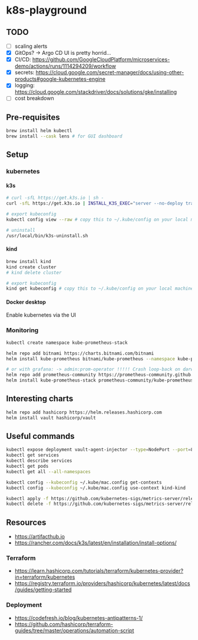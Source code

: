 # k8s-playground

## TODO

- [ ] scaling alerts
- [x] GitOps? -> Argo CD UI is pretty horrid...
- [x] CI/CD: <https://github.com/GoogleCloudPlatform/microservices-demo/actions/runs/1114294209/workflow>
- [x] secrets: <https://cloud.google.com/secret-manager/docs/using-other-products#google-kubernetes-engine>
- [x] logging: <https://cloud.google.com/stackdriver/docs/solutions/gke/installing>
- [ ] cost breakdown

## Pre-requisites

```bash
brew install helm kubectl
brew install --cask lens # for GUI dashboard
```

## Setup

### kubernetes

#### k3s

```bash
# curl -sfL https://get.k3s.io | sh -
curl -sfL https://get.k3s.io | INSTALL_K3S_EXEC="server --no-deploy traefik" sh # so it frees up port 80 and 443

# export kubeconfig
kubectl config view --raw # copy this to ~/.kube/config on your local machine

# uninstall
/usr/local/bin/k3s-uninstall.sh
```

#### kind

```bash
brew install kind
kind create cluster
# kind delete cluster

# export kubeconfig
kind get kubeconfig # copy this to ~/.kube/config on your local machine
```

#### Docker desktop

Enable kubernetes via the UI

### Monitoring

```bash
kubectl create namespace kube-prometheus-stack

helm repo add bitnami https://charts.bitnami.com/bitnami
helm install kube-prometheus bitnami/kube-prometheus --namespace kube-prometheus-stack

# or with grafana: -> admin:prom-operator !!!!! Crash loop-back on darwin !!!!!
helm repo add prometheus-community https://prometheus-community.github.io/helm-charts
helm install kube-prometheus-stack prometheus-community/kube-prometheus-stack --namespace kube-prometheus-stack
```

## Interesting charts

```bash
helm repo add hashicorp https://helm.releases.hashicorp.com
helm install vault hashicorp/vault
```

## Useful commands

```bash
kubectl expose deployment vault-agent-injector --type=NodePort --port=8080
kubectl get services
kubectl describe services
kubectl get pods
kubectl get all --all-namespaces

kubectl config --kubeconfig ~/.kube/mac.config get-contexts
kubectl config --kubeconfig ~/.kube/mac.config use-context kind-kind

kubectl apply -f https://github.com/kubernetes-sigs/metrics-server/releases/latest/download/components.yaml
kubectl delete -f https://github.com/kubernetes-sigs/metrics-server/releases/latest/download/components.yaml
```

## Resources

- <https://artifacthub.io>
- <https://rancher.com/docs/k3s/latest/en/installation/install-options/>

### Terraform

- <https://learn.hashicorp.com/tutorials/terraform/kubernetes-provider?in=terraform/kubernetes>
- <https://registry.terraform.io/providers/hashicorp/kubernetes/latest/docs/guides/getting-started>

### Deployment

- <https://codefresh.io/blog/kubernetes-antipatterns-1/>
- <https://github.com/hashicorp/terraform-guides/tree/master/operations/automation-script>
